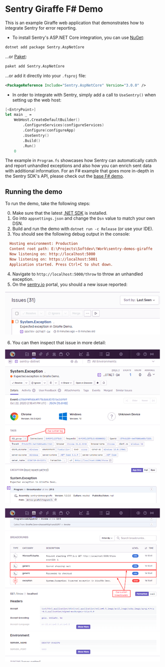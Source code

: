 # Sentry Giraffe F# Demo

This is an example Giraffe web application that demonstrates how to integrate Sentry for error reporting.

- To install Sentry's ASP.NET Core integration, you can use [NuGet](https://www.nuget.org/packages/Sentry):

```bash
dotnet add package Sentry.AspNetCore
```

...or [Paket](https://fsprojects.github.io/Paket):

```bash
paket add Sentry.AspNetCore
```

...or add it directly into your `.fsproj` file:

```xml
<PackageReference Include="Sentry.AspNetCore" Version="3.0.0" />
```

- In order to integrate with Sentry, simply add a call to `UseSentry()` when setting up the web host:

```fsharp
[<EntryPoint>]
let main _ =
    WebHost.CreateDefaultBuilder()
        .ConfigureServices(configureServices)
        .Configure(configureApp)
        .UseSentry()
        .Build()
        .Run()
    0
```

The example in `Program.fs` showcases how Sentry can automatically catch and report unhandled exceptions and also how you can enrich sent data with additional information.
For an F# example that goes more in-depth in the Sentry SDK's API, please check out the [base F# demo](https://github.com/sentry-demos/fsharp).

## Running the demo

To run the demo, take the following steps:

0. Make sure that the latest [.NET SDK](https://dotnet.microsoft.com/download) is installed.
1. Go into `appsettings.json` and change the `Dsn` value to match your own DSN.
2. Build and run the demo with `dotnet run -c Release` (or use your IDE).
3. You should see the following debug output in the console:

```ini
  Hosting environment: Production
  Content root path: E:\Projects\Softdev\!Work\sentry-demos-giraffe
  Now listening on: http://localhost:5000
  Now listening on: https://localhost:5001
  Application started. Press Ctrl+C to shut down.
```

4. Navigate to `http://localhost:5000/throw` to throw an unhandled exception.
5. On the [sentry.io](https://sentry.io) portal, you should a new issue reported:

![Output on the Sentry portal](.assets/sentry-website-output.png)

6. You can then inspect that issue in more detail:

![Event details 1](.assets/sentry-website-event-1.png)

![Event details 2](.assets/sentry-website-event-2.png)